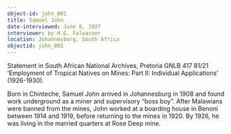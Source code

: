 ```yaml
---
object-id: john_001
title: Samuel John
date-interviewed: June 8, 1927
interviewer: by H.G. Falwasser
location: Johannesburg, South Africa
objectid: john_001
---
```


Statement in South African National Archives, Pretoria GNLB 417 81/21 ‘Employment of Tropical Natives on Mines: Part II: Individual Applications’ (1926-1930). 

Born in Chinteche, Samuel John arrived in Johannesburg in 1908 and found work underground as a miner and supervisory “boss boy”. After Malawians were banned from the mines, John worked at a boarding house in Benoni between 1914 and 1919, before returning to the mines in 1920. By 1926, he was living in the married quarters at Rose Deep mine.